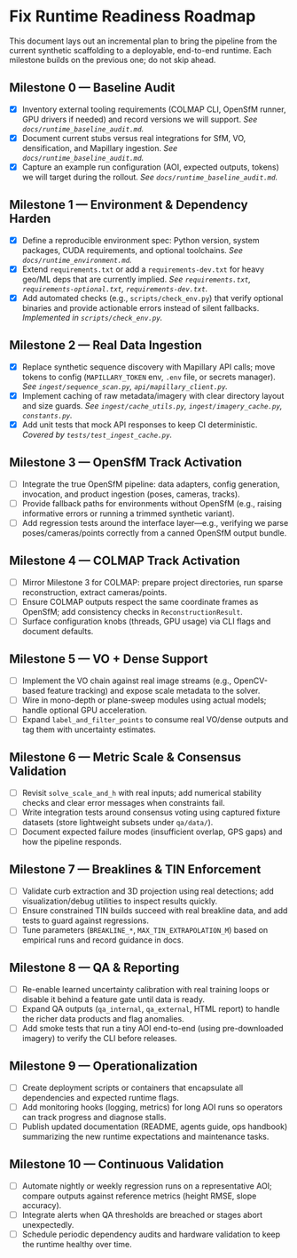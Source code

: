 # Fix Runtime Readiness Roadmap

This document lays out an incremental plan to bring the pipeline from the current synthetic scaffolding to a deployable, end-to-end runtime. Each milestone builds on the previous one; do not skip ahead.

## Milestone 0 — Baseline Audit
- [x] Inventory external tooling requirements (COLMAP CLI, OpenSfM runner, GPU drivers if needed) and record versions we will support. _See `docs/runtime_baseline_audit.md`._
- [x] Document current stubs versus real integrations for SfM, VO, densification, and Mapillary ingestion. _See `docs/runtime_baseline_audit.md`._
- [x] Capture an example run configuration (AOI, expected outputs, tokens) we will target during the rollout. _See `docs/runtime_baseline_audit.md`._

## Milestone 1 — Environment & Dependency Harden
- [x] Define a reproducible environment spec: Python version, system packages, CUDA requirements, and optional toolchains. _See `docs/runtime_environment.md`._
- [x] Extend `requirements.txt` or add a `requirements-dev.txt` for heavy geo/ML deps that are currently implied. _See `requirements.txt`, `requirements-optional.txt`, `requirements-dev.txt`._
- [x] Add automated checks (e.g., `scripts/check_env.py`) that verify optional binaries and provide actionable errors instead of silent fallbacks. _Implemented in `scripts/check_env.py`._

## Milestone 2 — Real Data Ingestion
- [x] Replace synthetic sequence discovery with Mapillary API calls; move tokens to config (`MAPILLARY_TOKEN` env, `.env` file, or secrets manager). _See `ingest/sequence_scan.py`, `api/mapillary_client.py`._
- [x] Implement caching of raw metadata/imagery with clear directory layout and size guards. _See `ingest/cache_utils.py`, `ingest/imagery_cache.py`, `constants.py`._
- [x] Add unit tests that mock API responses to keep CI deterministic. _Covered by `tests/test_ingest_cache.py`._

## Milestone 3 — OpenSfM Track Activation
- [ ] Integrate the true OpenSfM pipeline: data adapters, config generation, invocation, and product ingestion (poses, cameras, tracks).
- [ ] Provide fallback paths for environments without OpenSfM (e.g., raising informative errors or running a trimmed synthetic variant).
- [ ] Add regression tests around the interface layer—e.g., verifying we parse poses/cameras/points correctly from a canned OpenSfM output bundle.

## Milestone 4 — COLMAP Track Activation
- [ ] Mirror Milestone 3 for COLMAP: prepare project directories, run sparse reconstruction, extract cameras/points.
- [ ] Ensure COLMAP outputs respect the same coordinate frames as OpenSfM; add consistency checks in `ReconstructionResult`.
- [ ] Surface configuration knobs (threads, GPU usage) via CLI flags and document defaults.

## Milestone 5 — VO + Dense Support
- [ ] Implement the VO chain against real image streams (e.g., OpenCV-based feature tracking) and expose scale metadata to the solver.
- [ ] Wire in mono-depth or plane-sweep modules using actual models; handle optional GPU acceleration.
- [ ] Expand `label_and_filter_points` to consume real VO/dense outputs and tag them with uncertainty estimates.

## Milestone 6 — Metric Scale & Consensus Validation
- [ ] Revisit `solve_scale_and_h` with real inputs; add numerical stability checks and clear error messages when constraints fail.
- [ ] Write integration tests around consensus voting using captured fixture datasets (store lightweight subsets under `qa/data/`).
- [ ] Document expected failure modes (insufficient overlap, GPS gaps) and how the pipeline responds.

## Milestone 7 — Breaklines & TIN Enforcement
- [ ] Validate curb extraction and 3D projection using real detections; add visualization/debug utilities to inspect results quickly.
- [ ] Ensure constrained TIN builds succeed with real breakline data, and add tests to guard against regressions.
- [ ] Tune parameters (`BREAKLINE_*`, `MAX_TIN_EXTRAPOLATION_M`) based on empirical runs and record guidance in docs.

## Milestone 8 — QA & Reporting
- [ ] Re-enable learned uncertainty calibration with real training loops or disable it behind a feature gate until data is ready.
- [ ] Expand QA outputs (`qa_internal`, `qa_external`, HTML report) to handle the richer data products and flag anomalies.
- [ ] Add smoke tests that run a tiny AOI end-to-end (using pre-downloaded imagery) to verify the CLI before releases.

## Milestone 9 — Operationalization
- [ ] Create deployment scripts or containers that encapsulate all dependencies and expected runtime flags.
- [ ] Add monitoring hooks (logging, metrics) for long AOI runs so operators can track progress and diagnose stalls.
- [ ] Publish updated documentation (README, agents guide, ops handbook) summarizing the new runtime expectations and maintenance tasks.

## Milestone 10 — Continuous Validation
- [ ] Automate nightly or weekly regression runs on a representative AOI; compare outputs against reference metrics (height RMSE, slope accuracy).
- [ ] Integrate alerts when QA thresholds are breached or stages abort unexpectedly.
- [ ] Schedule periodic dependency audits and hardware validation to keep the runtime healthy over time.

